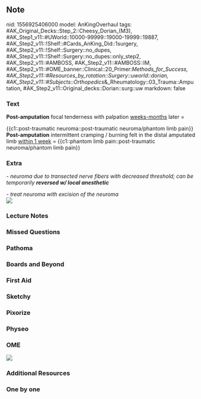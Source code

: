 ## Note
nid: 1556925406000
model: AnKingOverhaul
tags: #AK_Original_Decks::Step_2::Cheesy_Dorian_(M3), #AK_Step1_v11::#UWorld::10000-99999::19000-19999::19887, #AK_Step2_v11::!Shelf::#Cards_AnKing_Did::1surgery, #AK_Step2_v11::!Shelf::Surgery::no_dupes, #AK_Step2_v11::!Shelf::Surgery::no_dupes::only_step2, #AK_Step2_v11::#AMBOSS, #AK_Step2_v11::#AMBOSS::IM, #AK_Step2_v11::#OME_banner::Clinical::20_Primer:_Methods_for_Success, #AK_Step2_v11::#Resources_by_rotation::Surgery::uworld::dorian, #AK_Step2_v11::#Subjects::Orthopedics_&_Rheumatology::03_Trauma::Amputation, #AK_Step2_v11::Original_decks::Dorian::surg::uw
markdown: false

### Text
<b>Post-amputation</b> focal tenderness with palpation
<u>weeks-months</u> later =
<div>
  {{c1::post-traumatic neuroma::post-traumatic neuroma/phantom limb
  pain}}
  <div>
    <b>Post-amputation</b> intermittent cramping / burning felt in
    the distal amputated limb <u>within 1 week</u> = {{c1::phantom
    limb pain::post-traumatic neuroma/phantom limb pain}}
  </div>
</div>

### Extra
<i>- neuroma due to transected nerve fibers with decreased
threshold; can be temporarily <b>reversed w/ local
anesthetic</b></i>
<div>
  <i>- treat neuroma with excision of the neuroma</i>
</div>
<div>
  <div>
    <i><b><img src="paste-77197742178307%20(1).jpg"></b></i>
  </div>
</div>

### Lecture Notes


### Missed Questions


### Pathoma


### Boards and Beyond


### First Aid


### Sketchy


### Pixorize


### Physeo


### OME
<div class="ome-widget">
  <a href="https://onlinemeded.org/spa/surgery?ref=anki"><img src=
  "_OME_AnkiFlashcards_Topic_3.png"></a>
</div>

### Additional Resources


### One by one

